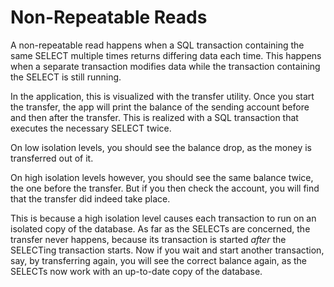# Non-Repeatable Reads

A non-repeatable read happens when a SQL transaction containing the  same SELECT multiple times returns differing data each time. This happens when a separate transaction modifies data while the transaction containing the SELECT is still running.

In the application, this is visualized with the transfer utility. Once you start the transfer, the app will print the balance of the sending account before and then after the transfer. This is realized with a SQL transaction that executes the necessary SELECT twice.

On low isolation levels, you should see the balance drop, as the money is transferred out of it.

On high isolation levels however, you should see the same balance twice, the one before the transfer. But if you then check the account, you will find that the transfer did indeed take place.

This is because a high isolation level causes each transaction to run on an isolated copy of the database. As far as the SELECTs are concerned, the transfer never happens, because its transaction is started *after* the SELECTing transaction starts. Now if you wait and start another transaction, say, by transferring again, you will see the correct balance again, as the SELECTs now work with an up-to-date copy of the database.